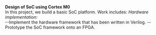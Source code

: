 __Design of SoC using Cortex M0__   
In this project, we build a basic SoC platform. Work includes:
_Hardware implementation:_    
      --Implement the hardware framework that has been written in Verilog.
      --Prototype the SoC framework onto an FPGA.
